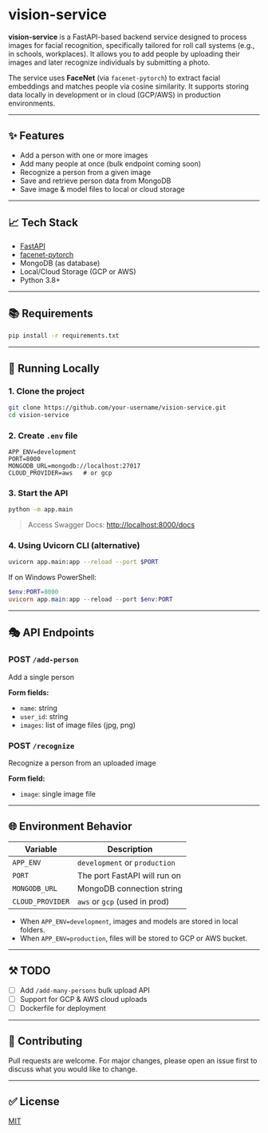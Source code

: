 # vision-service

**vision-service** is a FastAPI-based backend service designed to process images for facial recognition, specifically tailored for roll call systems (e.g., in schools, workplaces). It allows you to add people by uploading their images and later recognize individuals by submitting a photo.

The service uses **FaceNet** (via `facenet-pytorch`) to extract facial embeddings and matches people via cosine similarity. It supports storing data locally in development or in cloud (GCP/AWS) in production environments.

---

## ✨ Features

- Add a person with one or more images
- Add many people at once (bulk endpoint coming soon)
- Recognize a person from a given image
- Save and retrieve person data from MongoDB
- Save image & model files to local or cloud storage

---

## 📈 Tech Stack

- [FastAPI](https://fastapi.tiangolo.com/)
- [facenet-pytorch](https://github.com/timesler/facenet-pytorch)
- MongoDB (as database)
- Local/Cloud Storage (GCP or AWS)
- Python 3.8+

---

## 📚 Requirements

```bash
pip install -r requirements.txt
```

---

## 🚀 Running Locally

### 1. Clone the project
```bash
git clone https://github.com/your-username/vision-service.git
cd vision-service
```

### 2. Create `.env` file

```env
APP_ENV=development
PORT=8000
MONGODB_URL=mongodb://localhost:27017
CLOUD_PROVIDER=aws   # or gcp
```

### 3. Start the API
```bash
python -m app.main
```

> Access Swagger Docs: [http://localhost:8000/docs](http://localhost:8000/docs)

### 4. Using Uvicorn CLI (alternative)
```bash
uvicorn app.main:app --reload --port $PORT
```

If on Windows PowerShell:
```powershell
$env:PORT=8000
uvicorn app.main:app --reload --port $env:PORT
```

---

## 🎭 API Endpoints

### POST `/add-person`
Add a single person

**Form fields:**
- `name`: string
- `user_id`: string
- `images`: list of image files (jpg, png)

### POST `/recognize`
Recognize a person from an uploaded image

**Form field:**
- `image`: single image file

---

## 🌐 Environment Behavior

| Variable     | Description                         |
|--------------|-------------------------------------|
| `APP_ENV`    | `development` or `production`       |
| `PORT`       | The port FastAPI will run on        |
| `MONGODB_URL`| MongoDB connection string           |
| `CLOUD_PROVIDER` | `aws` or `gcp` (used in prod)   |

- When `APP_ENV=development`, images and models are stored in local folders.
- When `APP_ENV=production`, files will be stored to GCP or AWS bucket.

---

## ⚒️ TODO
- [ ] Add `/add-many-persons` bulk upload API
- [ ] Support for GCP & AWS cloud uploads
- [ ] Dockerfile for deployment

---

## 🚀 Contributing
Pull requests are welcome. For major changes, please open an issue first to discuss what you would like to change.

---

## ✅ License
[MIT](LICENSE)